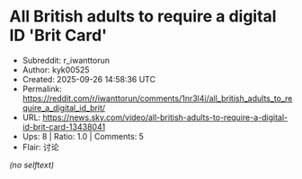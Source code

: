 # All British adults to require a digital ID 'Brit Card'

- Subreddit: r_iwanttorun
- Author: kyk00525
- Created: 2025-09-26 14:58:36 UTC
- Permalink: https://reddit.com/r/iwanttorun/comments/1nr3l4i/all_british_adults_to_require_a_digital_id_brit/
- URL: https://news.sky.com/video/all-british-adults-to-require-a-digital-id-brit-card-13438041
- Ups: 8 | Ratio: 1.0 | Comments: 5
- Flair: 讨论

_(no selftext)_
